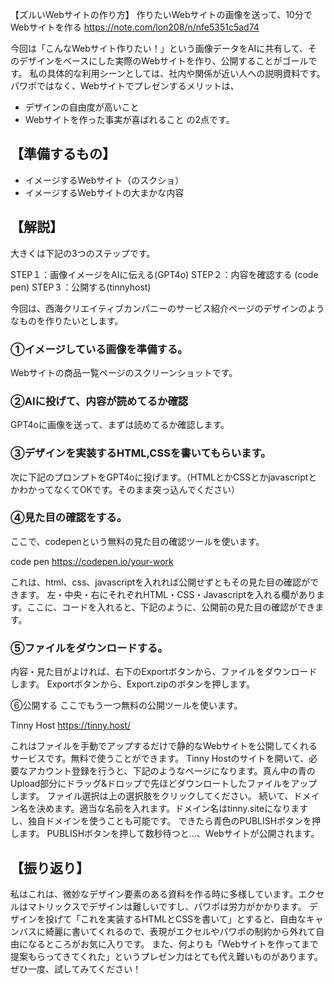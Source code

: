 【ズルいWebサイトの作り方】 作りたいWebサイトの画像を送って、10分でWebサイトを作る
https://note.com/lon208/n/nfe5351c5ad74

今回は「こんなWebサイト作りたい！」という画像データをAIに共有して、そのデザインをベースにした実際のWebサイトを作り、公開することがゴールです。
私の具体的な利用シーンとしては、社内や関係が近い人への説明資料です。パワポではなく、Webサイトでプレゼンするメリットは、
- デザインの自由度が高いこと
- Webサイトを作った事実が喜ばれること
の2点です。

## 【準備するもの】

- イメージするWebサイト（のスクショ）
- イメージするWebサイトの大まかな内容

## 【解説】

大きくは下記の3つのステップです。

STEP１：画像イメージをAIに伝える(GPT4o)
STEP２：内容を確認する (code pen)
STEP３：公開する(tinnyhost)

今回は、西海クリエイティブカンパニーのサービス紹介ページのデザインのようなものを作りたいとします。

### ①イメージしている画像を準備する。
Webサイトの商品一覧ページのスクリーンショットです。

### ②AIに投げて、内容が読めてるか確認
GPT4oに画像を送って、まずは読めてるか確認します。

### ③デザインを実装するHTML,CSSを書いてもらいます。
次に下記のプロンプトをGPT4oに投げます。（HTMLとかCSSとかjavascriptとかわかってなくてOKです。そのまま突っ込んでください）

### ④見た目の確認をする。
ここで、codepenという無料の見た目の確認ツールを使います。

code pen
https://codepen.io/your-work

これは、html、css、javascriptを入れれば公開せずともその見た目の確認ができます。
左・中央・右にそれぞれHTML・CSS・Javascriptを入れる欄があります。ここに、コードを入れると、下記のように、公開前の見た目の確認ができます。

### ⑤ファイルをダウンロードする。
内容・見た目がよければ、右下のExportボタンから、ファイルをダウンロードします。
Exportボタンから、Export.zipのボタンを押します。

⑥公開する
ここでもう一つ無料の公開ツールを使います。

Tinny Host
https://tinny.host/

これはファイルを手動でアップするだけで静的なWebサイトを公開してくれるサービスです。無料で使うことができます。
Tinny Hostのサイトを開いて、必要なアカウント登録を行うと、下記のようなページになります。真ん中の青のUpload部分にドラッグ&ドロップで先ほどダウンロートしたファイルをアップします。
ファイル選択は上の選択肢をクリックしてください。
続いて、ドメイン名を決めます。適当な名前を入れます。ドメイン名はtinny.siteになりますし、独自ドメインを使うことも可能です。
できたら青色のPUBLISHボタンを押します。
PUBLISHボタンを押して数秒待つと…、Webサイトが公開されます。

## 【振り返り】

私はこれは、微妙なデザイン要素のある資料を作る時に多様しています。エクセルはマトリックスでデザインは難しいですし、パワポは労力がかかります。
デザインを投げて「これを実装するHTMLとCSSを書いて」とすると、自由なキャンバスに綺麗に書いてくれるので、表現がエクセルやパワポの制約から外れて自由になるところがお気に入りです。
また、何よりも「Webサイトを作ってまで提案もらってきてくれた」というプレゼン力はとても代え難いものがあります。
ぜひ一度、試してみてください！
